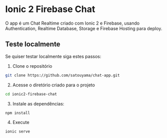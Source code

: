# Ionic 2 Firebase Chat



O app é um Chat Realtime criado com Ionic 2 e Firebase, usando Authentication, Realtime Database, Storage e Firebase Hosting para deploy.



## Teste localmente

Se quiser testar localmente siga estes passos:

1. Clone o repositório
```bash
git clone https://github.com/satouyama/chat-app.git
```

2. Acesse o diretório criado para o projeto
```bash
cd ionic2-firebase-chat
```

3. Instale as dependências:
```bash
npm install
```

4. Execute
```bash
ionic serve
```


